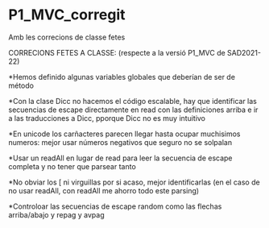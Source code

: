 # P1_MVC_corregit
Amb les correcions de classe fetes



CORRECIONS FETES A CLASSE: (respecte a la versió P1_MVC de SAD2021-22)

*Hemos definido algunas variables globales que deberían de ser de método

*Con la clase Dicc no hacemos el código escalable, hay que identificar las secuencias de escape directamente en read con las definiciones arriba e ir a las traducciones a Dicc, pporque Dicc no es muy intuitivo

*En unicode los carñacteres parecen llegar hasta ocupar muchisimos numeros: mejor usar números negativos que seguro no se solpalan

*Usar un readAll en lugar de read<char> para leer la secuencia de escape completa y no tener que parsear tanto

*No obviar los [ ni virguillas por si acaso, mejor identificarlas (en el caso de no usar readAll, con readAll me ahorro todo este parsing)

  *Controloar las secuencias de escape random como las flechas arriba/abajo y repag y avpag
